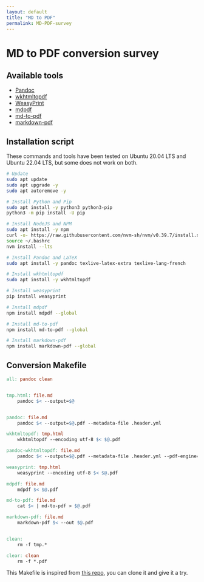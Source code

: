 ```yaml
---
layout: default
title: "MD to PDF"
permalink: MD-PDF-survey
---
```


# MD to PDF conversion survey

## Available tools

* [Pandoc](https://pandoc.org/)
* [wkhtmltopdf](https://wkhtmltopdf.org/)
* [WeasyPrint ](https://github.com/Kozea/WeasyPrint)
* [mdpdf](https://github.com/BlueHatbRit/mdpdf)
* [md-to-pdf](https://github.com/simonhaenisch/md-to-pdf)
* [markdown-pdf](https://github.com/alanshaw/markdown-pdf)

## Installation script

These commands and tools have been tested on Ubuntu 20.04 LTS and Ubuntu 22.04 LTS, but some does not work on both.

```bash
# Update
sudo apt update
sudo apt upgrade -y
sudo apt autoremove -y

# Install Python and Pip
sudo apt install -y python3 python3-pip
python3 -m pip install -U pip

# Install NodeJS and NPM
sudo apt install -y npm
curl -o- https://raw.githubusercontent.com/nvm-sh/nvm/v0.39.7/install.sh | bash
source ~/.bashrc
nvm install --lts

# Install Pandoc and LaTeX
sudo apt install -y pandoc texlive-latex-extra texlive-lang-french

# Install wkhtmltopdf
sudo apt install -y wkhtmltopdf

# Install weasyprint
pip install weasyprint

# Install mdpdf
npm install mdpdf --global

# Install md-to-pdf
npm install md-to-pdf --global

# Install markdown-pdf
npm install markdown-pdf --global
```

## Conversion Makefile

```makefile
all: pandoc clean


tmp.html: file.md
	pandoc $< --output=$@


pandoc: file.md
	pandoc $< --output=$@.pdf --metadata-file .header.yml

wkhtmltopdf: tmp.html
	wkhtmltopdf --encoding utf-8 $< $@.pdf

pandoc-wkhtmltopdf: file.md
	pandoc $< --output=$@.pdf --metadata-file .header.yml --pdf-engine=wkhtmltopdf

weasyprint: tmp.html
	weasyprint --encoding utf-8 $< $@.pdf

mdpdf: file.md
	mdpdf $< $@.pdf

md-to-pdf: file.md
	cat $< | md-to-pdf > $@.pdf

markdown-pdf: file.md
	markdown-pdf $< --out $@.pdf


clean:
	rm -f tmp.*

clear: clean
	rm -f *.pdf
```

This Makefile is inspired from [this repo](https://github.com/Relex12/Decentralized-Password-Manager/blob/master/readme/Makefile), you can clone it and give it a try.
